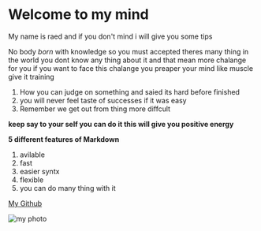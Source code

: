 Welcome to my mind
===============
My name is raed and if you don't mind i will give you some tips 

No body *born* with knowledge so you must accepted theres many thing in the world you dont know any thing about it and that mean more chalange for you if you want to face this chalange you preaper your mind like muscle give it training  


1. How you can judge on something and saied its hard before finished
2. you will never feel taste of successes if it was easy 
3. Remember we get out from thing more diffcult


**keep say to your self you can do it this will give you positive energy**

**5 different features of Markdown**

1. avilable
2. fast
3. easier syntx
4. flexible
5. you can do many thing with it 

[My Github](https://github.com/raedeid)


![my photo](https://upload.wikimedia.org/wikipedia/en/a/aa/Bart_Simpson_200px.png)
